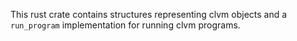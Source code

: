 This rust crate contains structures representing clvm objects and
a `run_program` implementation for running clvm programs.
